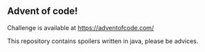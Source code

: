 ## Advent of code!

Challenge is available at https://adventofcode.com/

This repository contains spoilers written in java, please be advices.

